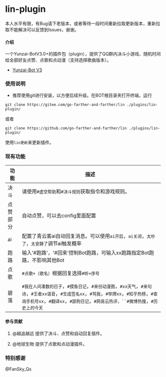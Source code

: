 # lin-plugin

本人水平有限，有Bug请下老版本，或者等待一段时间重新拉取更新版本，重新拉取不能解决可以反馈到Issues，谢谢。

#### 介绍
一个Yunzai-BotV3.0+的插件包（plugin），提供了QQ群内决斗小游戏、随机时间给全部好友点赞、点歌和点动漫（支持选择歌曲版本）。

- [Yunzai-Bot V3](https://github.com/Le-niao/Yunzai-Bot)

### 使用说明

- 推荐使用git进行安装，以方便后续升级。在BOT根目录夹打开终端，运行

`git clone https://gitee.com/go-farther-and-farther/lin ./plugins/lin-plugin/`

或者

`git clone https://github.com/go-farther-and-farther/lin ./plugins/lin-plugin/`

使用`lin更新`来更新插件。

### 现有功能
|功能   |描述   |
|---|---|
|决斗   |请使用`#虚空帮助`和`#决斗规则`获取指令和游戏规则。   |
|点赞部分   |自动点赞，可以去config里面配置   |
|ai   |配置了青云客ai自动回复消息。可以使用`ai开启`，`ai关闭`，`太吵了`，`太安静了`调节ai触发概率   |
|跑路   |输入'#跑路'，'#回来'控制Bot跑路，可输入xx跑路指定Bot跑路，不影响其他Bot|
|点歌   |`#点歌+（歌名）`根据回复选择`#听+序号`   |
|碧落   |`#我在人间凑数的日子`，`#摸鱼日记`，`#来份动漫图`，`#xx天气`，`#来句诗`，`#王者xx语音`，`#生成签名xx`，`#骂我`，`#举牌xx`，`#知乎热榜`，`#查询手机号xx`，`#翻译xx`，`#舔狗日记`，`#网易云热评，``#微博热搜`，`#历史上的今天`|



#### 参与贡献

1.  @越追越远 提供了决斗、点赞和自动回复插件。

2.  @地球生物 提供了点歌和点动漫插件。

### 特别感谢

@FanSky_Qs


